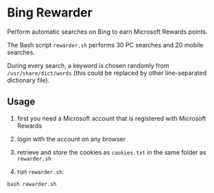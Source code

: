 # Bing Rewarder

Perform automatic searches on Bing to earn Microsoft Rewards points.

The Bash script `rewarder.sh` performs 30 PC searches and 20 mobile searches.

During every search, a keyword is chosen randomly from `/usr/share/dict/words` (this could be replaced by other line-separated dictionary file).

## Usage

1. first you need a Microsoft account that is registered with Microsoft Rewards

2. login with the account on any browser

3. retrieve and store the cookies as `cookies.txt` in the same folder as `rewarder.sh`

4. run `rewarder.sh`:

```
bash rewarder.sh
```
